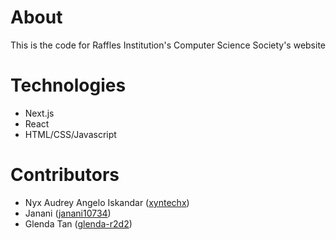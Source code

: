 # About
This is the code for Raffles Institution's Computer Science Society's website

# Technologies
- Next.js
- React
- HTML/CSS/Javascript

# Contributors
- Nyx Audrey Angelo Iskandar ([xyntechx](https://github.com/xyntechx))
- Janani ([janani10734](https://github.com/janani10734))
- Glenda Tan ([glenda-r2d2](https://github.com/glenda-r2d2))
